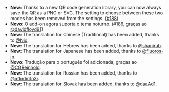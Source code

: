 * **New:** Thanks to a new QR code generation library, you can now always save the QR as a PNG or SVG. The setting to choose between these two modes has been removed from the settings. ([#188](https://github.com/rugk/offline-qr-code/issues/188))
* **Novo:** O add-on agora suporta o tema noturno. ([#186](https://github.com/rugk/offline-qr-code/issues/186), graças ao [@davidfloyd91](https://github.com/davidfloyd91))
* **New:** The translation for Chinese (Traditional) has been added, thanks to [@Nio](https://github.com/niotw).
* **New:** The translation for Hebrew has been added, thanks to [@shanirub](https://github.com/shanirub).
* **New:** The translation for Japanese has been added, thanks to [@fluoros-jp](https://github.com/fluoros-jp).
* **Novo:** Tradução para o português foi adicionada, graças ao [@CGReinhold](https://github.com/CGReinhold).
* **New:** The translation for Russian has been added, thanks to [@m1ndm1n3r](https://github.com/m1ndm1n3r).
* **New:** The translation for Slovak has been added, thanks to [@daaAd1](https://github.com/daaAd1).
